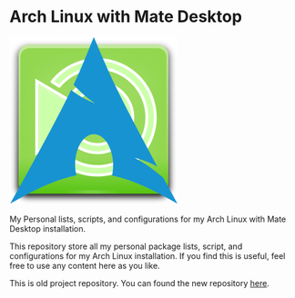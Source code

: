# Arch Linux with Mate Desktop

![archlinuxmate](./archlinuxmate.png)

My Personal lists, scripts, and configurations for my Arch Linux with Mate Desktop installation.

This repository store all my personal package lists, script, and configurations for my Arch Linux installation.
If you find this is useful, feel free to use any content here as you like.

This is old project repository. You can found the new repository [here](https://github.com/mekatronik-achmadi/archmate/).
